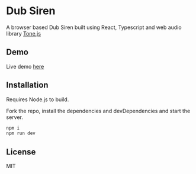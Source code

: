 # Dub Siren

A browser based Dub Siren built using React, Typescript and web audio library [Tone.js](https://tonejs.github.io/)

## Demo

Live demo [here](https://dubsiren.web.app)

## Installation

Requires Node.js to build.

Fork the repo, install the dependencies and devDependencies and start the server.

```sh
npm i
npm run dev
```

## License

MIT
